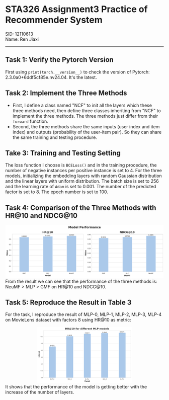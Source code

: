 # STA326 Assignment3 Practice of Recommender System

SID: 12110613  
Name: Ren Jiaxi

----
## Task 1: Verify the Pytorch Version
First using `print(torch.__version__)` to check the version of Pytorch: 2.3.0a0+6ddf5cf85e.nv24.04. It's the latest.

## Task 2: Implement the Three Methods
- First, I define a class named "NCF" to init all the layers which these three methods need, then define three classes inheriting from "NCF" to implement the three methods. The three methods just differ from their `forward` function.
- Second, the three methods share the same inputs (user index and item index) and outputs (probability of the user-item pair). So they can share the same training and testing procedure.

## Take 3: Training and Testing Setting
The loss function I choose is `BCELoss()` and in the training procedure, the number of negative instances per positive instance is set to 4. For the three models, initializing the embedding layers with random Gaussian distribution and the linear layers with uniform distribution. The batch size is set to 256 and the learning rate of `Adam` is set to 0.001. The number of the predicted factor is set to 8. The epoch number is set to 100.

## Task 4: Comparison of the Three Methods with HR@10 and NDCG@10
<div style="text-align:center"><img src="images/Task4.png" alt="alt text"></div>
From the result we can see that the performance of the three methods is: NeuMF > MLP > GMF on HR@10 and NDCG@10.

## Task 5: Reproduce the Result in Table 3
For the task, I reproduce the result of MLP-0, MLP-1, MLP-2, MLP-3, MLP-4 on MovieLens dataset with factors 8 using HR@10 as metric:
<div style="text-align:center"><img src="images/Task5.png" alt="alt text" width="300"></div>
It shows that the performance of the model is getting better with the increase of the number of layers.